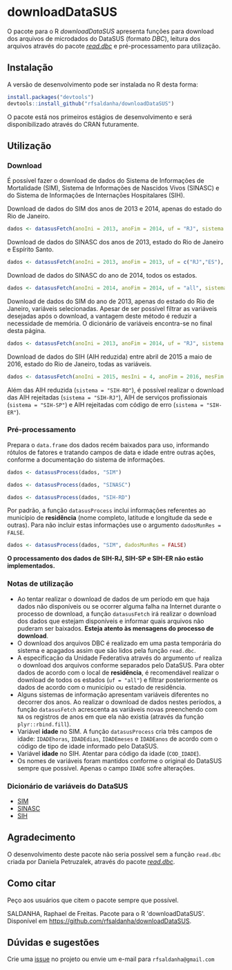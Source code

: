 # downloadDataSUS

O pacote para o R *downloadDataSUS* apresenta funções para download dos arquivos de microdados do DataSUS (formato *DBC*), leitura dos arquivos através do pacote [*read.dbc*](https://cran.r-project.org/web/packages/read.dbc/index.html) e pré-processamento para utilização.

## Instalação

A versão de desenvolvimento pode ser instalada no R desta forma:

```r
install.packages("devtools")
devtools::install_github("rfsaldanha/downloadDataSUS")
```

O pacote está nos primeiros estágios de desenvolvimento e será disponibilizado através do CRAN futuramente.

## Utilização

### Download

É possível fazer o download de dados do Sistema de Informações de Mortalidade (SIM), Sistema de Informações de Nascidos Vivos (SINASC) e do Sistema de Informações de Internações Hospitalares (SIH).

Download de dados do SIM dos anos de 2013 e 2014, apenas do estado do Rio de Janeiro.

```r
dados <- datasusFetch(anoIni = 2013, anoFim = 2014, uf = "RJ", sistema = "SIM")
```

Download de dados do SINASC dos anos de 2013, estado do Rio de Janeiro e Espírito Santo.

```r
dados <- datasusFetch(anoIni = 2013, anoFim = 2013, uf = c("RJ","ES"), sistema = "SINASC")
```

Download de dados do SINASC do ano de 2014, todos os estados.

```r
dados <- datasusFetch(anoIni = 2014, anoFim = 2014, uf = "all", sistema = "SINASC")
```

Download de dados do SIM do ano de 2013, apenas do estado do Rio de Janeiro, variáveis selecionadas. Apesar de ser possível filtrar as variáveis desejadas após o download, a vantagem deste método é reduzir a necessidade de memória. O dicionário de variáveis encontra-se no final desta página.

```r
dados <- datasusFetch(anoIni = 2013, anoFim = 2014, uf = "RJ", sistema = "SIM", vars = c("SEXO", "CAUSABAS"))
```

Download de dados do SIH (AIH reduzida) entre abril de 2015 a maio de 2016, estado do Rio de Janeiro, todas as variáveis.

```r
dados <- datasusFetch(anoIni = 2015, mesIni = 4, anoFim = 2016, mesFim = 5, uf = "RJ", sistema = "SIH-RD")
```

Além das AIH reduzida (`sistema = "SIH-RD"`), é possível realizar o download das AIH rejeitadas (`sistema = "SIH-RJ"`), AIH de serviços profissionais (`sistema = "SIH-SP"`) e AIH rejeitadas com código de erro (`sistema = "SIH-ER"`).

### Pré-processamento

Prepara o `data.frame` dos dados recém baixados para uso, informando rótulos de fatores e tratando campos de data e idade entre outras ações, conforme a documentação do sistema de informações.

```r
dados <- datasusProcess(dados, "SIM")
```
```r
dados <- datasusProcess(dados, "SINASC")
```
```r
dados <- datasusProcess(dados, "SIH-RD")
```

Por padrão, a função `datasusProcess` inclui informações referentes ao município de **residência** (nome completo, latitude e longitude da sede e outras). Para não incluir estas informações use o argumento `dadosMunRes = FALSE`.

```r
dados <- datasusProcess(dados, "SIM", dadosMunRes = FALSE)
```

**O processamento dos dados de SIH-RJ, SIH-SP e SIH-ER não estão implementados.**

### Notas de utilização

* Ao tentar realizar o download de dados de um período em que haja dados não disponíveis ou se ocorrer  alguma falha na Internet durante o processo de download, a função `datasusFetch` irá realizar o download dos dados que estejam disponíveis e informar quais arquivos não puderam ser baixados. **Esteja atento às mensagens do processo de download**.
* O download dos arquivos DBC é realizado em uma pasta temporária do sistema e apagados assim que são lidos pela função `read.dbc`.
* A especificação da Unidade Federativa através do argumento `uf` realiza o download dos arquivos conforme separados pelo DataSUS. Para obter dados de acordo com o local de **residência**, é recomendável realizar o download de todos os estados (`uf = "all"`) e filtrar posteriormente os dados de acordo com o município ou estado de residência.
* Alguns sistemas de informação apresentam variáveis diferentes no decorrer dos anos. Ao realizar o download de dados nestes períodos, a função `datasusFetch` acrescenta as variáveis novas preenchendo com `NA` os registros de anos em que ela não existia (através da função `plyr::rbind.fill`).
* Variável **idade** no SIM. A função `datasusProcess` cria três campos de idade: `IDADEhoras`, `IDADEdias`, `IDADEmeses` e `IDADEanos` de acordo com o código de tipo de idade informado pelo DataSUS.
* Variável **idade** no SIH. Atentar para código da idade (`COD_IDADE`).
* Os nomes de variáveis foram mantidos conforme o original do DataSUS sempre que possível. Apenas o campo `IDADE` sofre alterações. 

### Dicionário de variáveis do DataSUS

* [SIM](https://goo.gl/fO7uuK)
* [SINASC](https://goo.gl/csl8x1)
* [SIH](https://goo.gl/j0bZZV)

## Agradecimento

O desenvolvimento deste pacote não seria possível sem a função `read.dbc` criada por Daniela Petruzalek, através do pacote [*read.dbc*](https://cran.r-project.org/web/packages/read.dbc/index.html).

## Como citar

Peço aos usuários que citem o pacote sempre que possível.

SALDANHA, Raphael de Freitas. Pacote para o R 'downloadDataSUS'. Disponível em <https://github.com/rfsaldanha/downloadDataSUS>.

## Dúvidas e sugestões

Crie uma [issue](https://github.com/rfsaldanha/downloadDataSUS/issues) no projeto ou envie um e-mail para `rfsaldanha@gmail.com`
